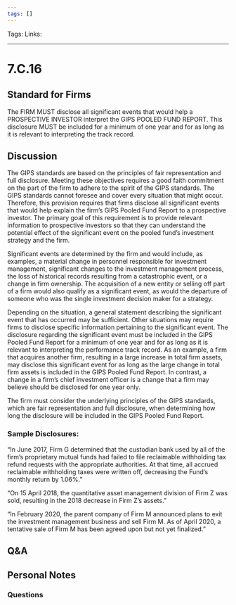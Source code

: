 ```yaml
---
tags: []
---
```

Tags:
Links: 
___
# 7.C.16
## Standard for Firms
The FIRM MUST disclose all significant events that would help a PROSPECTIVE INVESTOR interpret the GIPS POOLED FUND REPORT. This disclosure MUST be included for a minimum of one year and for as long as it is relevant to interpreting the track record.
## Discussion
The GIPS standards are based on the principles of fair representation and full disclosure. Meeting these objectives requires a good faith commitment on the part of the firm to adhere to the spirit of the GIPS standards. The GIPS standards cannot foresee and cover every situation that might occur. Therefore, this provision requires that firms disclose all significant events that would help explain the firm’s GIPS Pooled Fund Report to a prospective investor. The primary goal of this requirement is to provide relevant information to prospective investors so that they can understand the potential effect of the significant event on the pooled fund’s investment strategy and the firm.

Significant events are determined by the firm and would include, as examples, a material change in personnel responsible for investment management, significant changes to the investment management process, the loss of historical records resulting from a catastrophic event, or a change in firm ownership. The acquisition of a new entity or selling off part of a firm would also qualify as a significant event, as would the departure of someone who was the single investment decision maker for a strategy.

Depending on the situation, a general statement describing the significant event that has occurred may be sufficient. Other situations may require firms to disclose specific information pertaining to the significant event. The disclosure regarding the significant event must be included in the GIPS Pooled Fund Report for a minimum of one year and for as long as it is relevant to interpreting the performance track record. As an example, a firm that acquires another firm, resulting in a large increase in total firm assets, may disclose this significant event for as long as the large change in total firm assets is included in the GIPS Pooled Fund Report. In contrast, a change in a firm’s chief investment officer is a change that a firm may believe should be disclosed for one year only.

The firm must consider the underlying principles of the GIPS standards, which are fair representation and full disclosure, when determining how long the disclosure will be included in the GIPS Pooled Fund Report.
### Sample Disclosures:
“In June 2017, Firm G determined that the custodian bank used by all of the firm’s proprietary mutual funds had failed to file reclaimable withholding tax refund requests with the appropriate authorities. At that time, all accrued reclaimable withholding taxes were written off, decreasing the Fund’s monthly return by 1.06%.”

“On 15 April 2018, the quantitative asset management division of Firm Z was sold, resulting in the 2018 decrease in Firm Z’s assets.”

“In February 2020, the parent company of Firm M announced plans to exit the investment management business and sell Firm M. As of April 2020, a tentative sale of Firm M has been agreed upon but not yet finalized.”
## Q&A

## Personal Notes

### Questions
